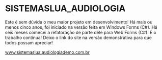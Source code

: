 # SISTEMASLUA_AUDIOLOGIA
Este é sem dúvida o meu maior projeto em desenvolvimento! Há mais ou menos cinco anos, foi iniciado na versão feita em Windows Forms (C#). 
Há seis meses comecei a refatoração de parte dele para Web Forms (C#). E o trabalho continua!
Deixo o link do site na versão demonstrativa para que todos possam apreciar! 

www.sistemaslua.audiologiademo.com.br
